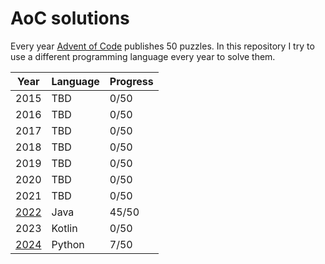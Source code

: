 # AoC solutions

Every year [Advent of Code](https://adventofcode.com/) publishes 50 puzzles.
In this repository I try to use a different programming language every year to solve them.

| Year                   | Language | Progress |
|------------------------|----------|----------|
| 2015                   | TBD      | 0/50     |
| 2016                   | TBD      | 0/50     |
| 2017                   | TBD      | 0/50     |
| 2018                   | TBD      | 0/50     |
| 2019                   | TBD      | 0/50     |
| 2020                   | TBD      | 0/50     |
| 2021                   | TBD      | 0/50     |
| [2022](2022/Readme.md) | Java     | 45/50    |
| 2023                   | Kotlin   | 0/50     |
| [2024](2024/Readme.md) | Python   | 7/50     |
